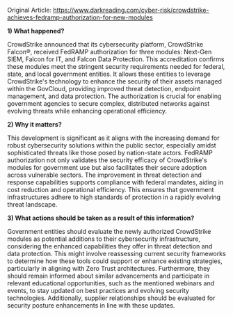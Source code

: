 Original Article: https://www.darkreading.com/cyber-risk/crowdstrike-achieves-fedramp-authorization-for-new-modules

**1) What happened?**

CrowdStrike announced that its cybersecurity platform, CrowdStrike Falcon®, received FedRAMP authorization for three modules: Next-Gen SIEM, Falcon for IT, and Falcon Data Protection. This accreditation confirms these modules meet the stringent security requirements needed for federal, state, and local government entities. It allows these entities to leverage CrowdStrike's technology to enhance the security of their assets managed within the GovCloud, providing improved threat detection, endpoint management, and data protection. The authorization is crucial for enabling government agencies to secure complex, distributed networks against evolving threats while enhancing operational efficiency. 

**2) Why it matters?**

This development is significant as it aligns with the increasing demand for robust cybersecurity solutions within the public sector, especially amidst sophisticated threats like those posed by nation-state actors. FedRAMP authorization not only validates the security efficacy of CrowdStrike's modules for government use but also facilitates their secure adoption across vulnerable sectors. The improvement in threat detection and response capabilities supports compliance with federal mandates, aiding in cost reduction and operational efficiency. This ensures that government infrastructures adhere to high standards of protection in a rapidly evolving threat landscape.

**3) What actions should be taken as a result of this information?**

Government entities should evaluate the newly authorized CrowdStrike modules as potential additions to their cybersecurity infrastructure, considering the enhanced capabilities they offer in threat detection and data protection. This might involve reassessing current security frameworks to determine how these tools could support or enhance existing strategies, particularly in aligning with Zero Trust architectures. Furthermore, they should remain informed about similar advancements and participate in relevant educational opportunities, such as the mentioned webinars and events, to stay updated on best practices and evolving security technologies. Additionally, supplier relationships should be evaluated for security posture enhancements in line with these updates.